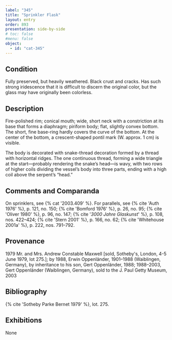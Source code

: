 ```yaml
---
label: "345"
title: "Sprinkler Flask"
layout: entry
order: 893
presentation: side-by-side
# toc: false
#menu: false 
object:
  - id: "cat-345"
---
```


## Condition

Fully preserved, but heavily weathered. Black crust and cracks. Has such strong iridescence that it is difficult to discern the original color, but the glass may have originally been colorless.

## Description

Fire-polished rim; conical mouth; wide, short neck with a constriction at its base that forms a diaphragm; piriform body; flat, slightly convex bottom. The short, fine base-ring hardly covers the curve of the bottom. At the center of the bottom, a crescent-shaped pontil mark (W. approx. 1 cm) is visible.

The body is decorated with snake-thread decoration formed by a thread with horizontal ridges. The one continuous thread, forming a wide triangle at the start—probably rendering the snake’s head—is wavy, with two rows of higher coils dividing the vessel’s body into three parts, ending with a high coil above the serpent’s “head.”

## Comments and Comparanda

On sprinklers, see {% cat '2003.409' %}. For parallels, see {% cite 'Auth 1976' %}, p. 121, no. 150; {% cite 'Bomford 1976' %}, p. 26, no. 95; {% cite 'Oliver 1980' %}, p. 96, no. 147; {% cite '*3000 Jahre Glaskunst*' %}, p. 108, nos. 422–424; {% cite 'Stern 2001' %}, p. 166, no. 62; {% cite 'Whitehouse 2001a' %}, p. 222, nos. 791–792.

## Provenance

1979 Mr. and Mrs. Andrew Constable Maxwell [sold, Sotheby's, London, 4-5 June 1979, lot 275.]; by 1988, Erwin Oppenländer, 1901–1988 (Waiblingen, Germany), by inheritance to his son, Gert Oppenländer, 1988; 1988–2003, Gert Oppenländer (Waiblingen, Germany), sold to the J. Paul Getty Museum, 2003

## Bibliography

{% cite 'Sotheby Parke Bernet 1979' %}, lot. 275.

## Exhibitions

None